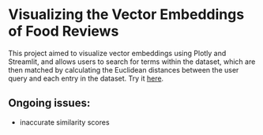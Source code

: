 # Visualizing the Vector Embeddings of Food Reviews
This project aimed to visualize vector embeddings using Plotly and Streamlit, and allows users to search for terms within the dataset, which are then matched by calculating the Euclidean distances between the user query and each entry in the dataset. Try it [here](https://embeddingvispractice2.streamlit.app/).

## Ongoing issues:
- inaccurate similarity scores
